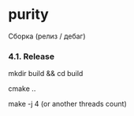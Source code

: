 # purity

Сборка (релиз / дебаг)

### 4.1. Release

mkdir build && cd build

cmake ..

make -j 4             (or another threads count)




